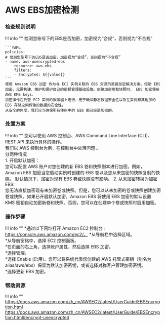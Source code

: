 # AWS EBS加密检测

### 检查规则说明
!!! info ""
    检测您账号下的EBS是否加密，加密视为“合规”，否则视为“不合规”

    ```YAML
    policies:
    # 检测您账号下的EBS是否加密，加密视为“合规”，否则视为“不合规”
    - name: aws-unencrypted-ebs
        resource: aws.ebs
        filters:
        - Encrypted: ${{value}}
    ```
    使用 Amazon EBS 加密 作为与 EC2 实例关联的 EBS 资源的直接加密解决方案。借助 EBS 加密，无需构建、维护和保护自己的密钥管理基础设施。创建加密卷和快照时， EBS 加密使用 AWS KMS keys。
    加密操作在托管 EC2 实例的服务器上进行，用于确保静态数据安全性以及在实例和其附加的 EBS 存储之间传输的数据的安全性。
    从安全的角度，我们应当确保所有使用中的 EBS 都已经是加密的。
### 处置方案
!!! info ""
    您可以使用 AWS 控制台、AWS Command Line Interface (CLI)、REST API 来执行具体的操作。   
    我们以 AWS 控制台为例，在控制台中处理问题 。    
    分两种情况   
    1. 开启默认加密：  
    您可以配置 AWS 账户对您创建的新 EBS 卷和快照副本进行加密。例如，Amazon EBS 加密当您启动实例时创建的 EBS 卷以及您从未加密的快照复制的快照。
    默认情况下，加密对现有 EBS 卷或快照没有影响。
    2. 从未加密转换为加密 EBS:   
    您无法直接加密现有未加密卷或快照。但是，您可以从未加密的卷或快照创建加密卷或快照。如果已开启默认加密，Amazon EBS 将使用 EBS 加密的默认设置 KMS 密钥自动加密新卷和快照。否则，您可以在创建单个卷或快照时启用加密。  



### 操作步骤
!!! info ""
    *通过以下网址打开 Amazon EC2 控制台：https://console.aws.amazon.com/ec2/。
    *从导航栏中选择区域。  
    *从导航窗格中，选择 EC2 控制面板。  
    *在页面的右上角，选择账户属性，然后选择 EBS 加密。  
    *选择管理。  
    *选择 Enable (启用)。您可以将系统代表您创建的 AWS 托管式密钥（别名为 alias/aws/ebs）保留为默认加密密钥，或者选择对称客户管理加密密钥。   
    *选择更新 EBS 加密。  



### 帮助资源
!!! info ""
    https://docs.aws.amazon.com/zh_cn/AWSEC2/latest/UserGuide/EBSEncryption.html
    https://docs.aws.amazon.com/zh_cn/AWSEC2/latest/UserGuide/EBSEncryption.html#encrypt-unencrypted